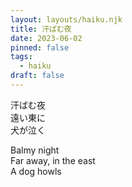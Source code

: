 ```yaml
---
layout: layouts/haiku.njk
title: 汗ばむ夜
date: 2023-06-02
pinned: false
tags:
  - haiku
draft: false
---
```


<!-- 日本語 -->

汗ばむ夜
<br>
遠い東に
<br>
犬が泣く

<!-- English -->

Balmy night
<br>
Far away, in the east
<br>
A dog howls
